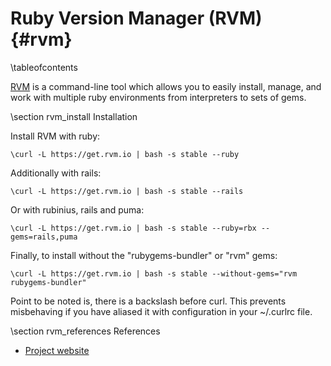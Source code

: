 Ruby Version Manager (RVM)    {#rvm}
==========================

\tableofcontents

[RVM](https://rvm.io) is a command-line tool which allows you to easily install, manage, and work with multiple ruby environments from interpreters to sets of gems.

\section rvm_install Installation

Install RVM with ruby:

    \curl -L https://get.rvm.io | bash -s stable --ruby

Additionally with rails:

    \curl -L https://get.rvm.io | bash -s stable --rails

Or with rubinius, rails and puma:

    \curl -L https://get.rvm.io | bash -s stable --ruby=rbx --gems=rails,puma

Finally, to install without the "rubygems-bundler" or "rvm" gems:

    \curl -L https://get.rvm.io | bash -s stable --without-gems="rvm rubygems-bundler"

Point to be noted is, there is a backslash before curl. This prevents misbehaving if you have aliased it with configuration in your ~/.curlrc file. 

\section rvm_references References

* [Project website](https://rvm.io)
